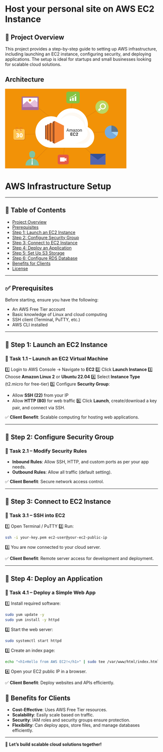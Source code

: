 # Host your personal site on AWS EC2 Instance

## 🚀 Project Overview
This project provides a step-by-step guide to setting up AWS infrastructure, including launching an EC2 instance, configuring security, and deploying applications. The setup is ideal for startups and small businesses looking for scalable cloud solutions.


## **Architecture**

![Project Architecture](Amazon-AWS-Cloud-Topimage-1.jpg)

# AWS Infrastructure Setup

---

## 📌 Table of Contents
- [Project Overview](#project-overview)
- [Prerequisites](#prerequisites)
- [Step 1: Launch an EC2 Instance](#step-1-launch-an-ec2-instance)
- [Step 2: Configure Security Group](#step-2-configure-security-group)
- [Step 3: Connect to EC2 Instance](#step-3-connect-to-ec2-instance)
- [Step 4: Deploy an Application](#step-4-deploy-an-application)
- [Step 5: Set Up S3 Storage](#step-5-set-up-s3-storage)
- [Step 6: Configure RDS Database](#step-6-configure-rds-database)
- [Benefits for Clients](#benefits-for-clients)
- [License](#license)

---

## ✅ Prerequisites
Before starting, ensure you have the following:
- An AWS Free Tier account
- Basic knowledge of Linux and cloud computing
- SSH client (Terminal, PuTTY, etc.)
- AWS CLI installed

---

## 🚀 Step 1: Launch an EC2 Instance
### 🔹 Task 1.1 – Launch an EC2 Virtual Machine
1️⃣ Login to AWS Console → Navigate to **EC2**
2️⃣ Click **Launch Instance**
3️⃣ Choose **Amazon Linux 2** or **Ubuntu 22.04**
4️⃣ Select **Instance Type** (t2.micro for free-tier)
5️⃣ Configure **Security Group**:
   - Allow **SSH (22)** from your IP
   - Allow **HTTP (80)** for web traffic
6️⃣ Click **Launch**, create/download a key pair, and connect via SSH.

✅ **Client Benefit**: Scalable computing for hosting web applications.

---

## 🚀 Step 2: Configure Security Group
### 🔹 Task 2.1 – Modify Security Rules
- **Inbound Rules**: Allow SSH, HTTP, and custom ports as per your app needs.
- **Outbound Rules**: Allow all traffic (default setting).

✅ **Client Benefit**: Secure network access control.

---

## 🚀 Step 3: Connect to EC2 Instance
### 🔹 Task 3.1 – SSH into EC2
1️⃣ Open Terminal / PuTTY
2️⃣ Run:
   ```bash
   ssh -i your-key.pem ec2-user@your-ec2-public-ip
   ```
3️⃣ You are now connected to your cloud server.

✅ **Client Benefit**: Remote server access for development and deployment.

---

## 🚀 Step 4: Deploy an Application
### 🔹 Task 4.1 – Deploy a Simple Web App
1️⃣ Install required software:
   ```bash
   sudo yum update -y
   sudo yum install -y httpd
   ```
2️⃣ Start the web server:
   ```bash
   sudo systemctl start httpd
   ```
3️⃣ Create an index page:
   ```bash
   echo "<h1>Hello from AWS EC2!</h1>" | sudo tee /var/www/html/index.html
   ```
4️⃣ Open your EC2 public IP in a browser.

✅ **Client Benefit**: Deploy websites and APIs efficiently.


## 🎯 Benefits for Clients
- **Cost-Effective**: Uses AWS Free Tier resources.
- **Scalability**: Easily scale based on traffic.
- **Security**: IAM roles and security groups ensure protection.
- **Flexibility**: Can deploy apps, store files, and manage databases efficiently.

---

🚀 **Let’s build scalable cloud solutions together!**

